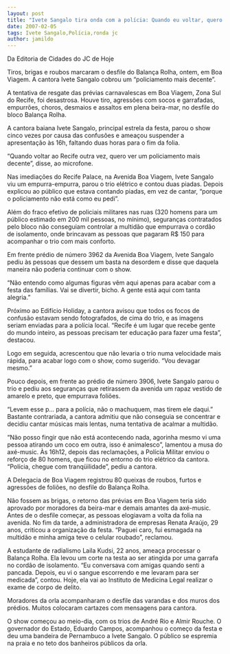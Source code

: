 ```yaml
---
layout: post
title: "Ivete Sangalo tira onda com a polícia: Quando eu voltar, quero ver um policiamento decente"
date: 2007-02-05
tags: Ivete Sangalo,Polícia,ronda jc
author: jamildo
---
```

Da Editoria de Cidades do JC de Hoje

Tiros, brigas e roubos marcaram o desfile do Balan&ccedil;a Rolha, ontem, em Boa Viagem. A cantora Ivete Sangalo cobrou um &ldquo;policiamento mais decente&rdquo;.

A tentativa de resgate das pr&eacute;vias carnavalescas em Boa Viagem, Zona Sul do Recife, foi desastrosa. Houve tiro, agress&otilde;es com socos e garrafadas, empurr&otilde;es, choros, desmaios e assaltos em plena beira-mar, no desfile do bloco Balan&ccedil;a Rolha.

A cantora baiana Ivete Sangalo, principal estrela da festa, parou o show cinco vezes por causa das confus&otilde;es e amea&ccedil;ou suspender a apresenta&ccedil;&atilde;o &agrave;s 16h, faltando duas horas para o fim da folia.

&ldquo;Quando voltar ao Recife outra vez, quero ver um policiamento mais decente&rdquo;, disse, ao microfone.

Nas imedia&ccedil;&otilde;es do Recife Palace, na Avenida Boa Viagem, Ivete Sangalo viu um empurra-empurra, parou o trio el&eacute;trico e contou duas piadas. Depois explicou ao p&uacute;blico que estava contando piadas, em vez de cantar, &ldquo;porque o policiamento n&atilde;o est&aacute; como eu pedi&rdquo;.

Al&eacute;m do fraco efetivo de policiais militares nas ruas (320 homens para um p&uacute;blico estimado em 200 mil pessoas, no m&iacute;nimo), seguran&ccedil;as contratados pelo bloco n&atilde;o conseguiam controlar a multid&atilde;o que empurrava o cord&atilde;o de isolamento, onde brincavam as pessoas que pagaram R$ 150 para acompanhar o trio com mais conforto.

Em frente pr&eacute;dio de n&uacute;mero 3962 da Avenida Boa Viagem, Ivete Sangalo pediu &agrave;s pessoas que dessem um basta na desordem e disse que daquela maneira n&atilde;o poderia continuar com o show.

&ldquo;N&atilde;o entendo como algumas figuras v&ecirc;m aqui apenas para acabar com a festa das fam&iacute;lias. Vai se divertir, bicho. A gente est&aacute; aqui com tanta alegria.&rdquo;

Pr&oacute;ximo ao Edif&iacute;cio Holiday, a cantora avisou que todos os focos de confus&atilde;o estavam sendo fotografados, de cima do trio, e as imagens seriam enviadas para a pol&iacute;cia local. &ldquo;Recife &eacute; um lugar que recebe gente do mundo inteiro, as pessoas precisam ter educa&ccedil;&atilde;o para fazer uma festa&rdquo;, destacou.

Logo em seguida, acrescentou que n&atilde;o levaria o trio numa velocidade mais r&aacute;pida, para acabar logo com o show, como sugerido. &ldquo;Vou devagar mesmo.&rdquo;

Pouco depois, em frente ao pr&eacute;dio de n&uacute;mero 3906, Ivete Sangalo parou o trio e pediu aos seguran&ccedil;as que retirassem da avenida um rapaz vestido de amarelo e preto, que empurrava foli&otilde;es.

&ldquo;Levem esse p... para a pol&iacute;cia, n&atilde;o o machuquem, mas tirem ele daqui.&rdquo; Bastante contrariada, a cantora admitiu que n&atilde;o conseguia se concentrar e decidiu cantar m&uacute;sicas mais lentas, numa tentativa de acalmar a multid&atilde;o.

&ldquo;N&atilde;o posso fingir que n&atilde;o est&aacute; acontecendo nada, agorinha mesmo vi uma pessoa atirando um coco em outra, isso &eacute; animalesco&rdquo;, lamentou a musa do ax&eacute;-music. &Agrave;s 16h12, depois das reclama&ccedil;&otilde;es, a Pol&iacute;cia Militar enviou o refor&ccedil;o de 80 homens, que ficou no entorno do trio el&eacute;trico da cantora. &ldquo;Pol&iacute;cia, chegue com tranq&uuml;ilidade&rdquo;, pediu a cantora.

A Delegacia de Boa Viagem registrou 80 queixas de roubos, furtos e agress&otilde;es de foli&otilde;es, no desfile do Balan&ccedil;a Rolha.

N&atilde;o fossem as brigas, o retorno das pr&eacute;vias em Boa Viagem teria sido aprovado por moradores da beira-mar e demais amantes da ax&eacute;-music. Antes de o desfile come&ccedil;ar, as pessoas elogiavam a volta da folia na avenida. No fim da tarde, a administradora de empresas Renata Ara&uacute;jo, 29 anos, criticou a organiza&ccedil;&atilde;o da festa. &ldquo;Paguei caro, fui esmagada na multid&atilde;o e minha amiga teve o celular roubado&rdquo;, reclamou.

A estudante de radialismo Laila Kudsi, 22 anos, amea&ccedil;a processar o Balan&ccedil;a Rolha. Ela levou um corte na testa ao ser atingida por uma garrafa no cord&atilde;o de isolamento. &ldquo;Eu conversava com amigas quando senti a pancada. Depois, eu vi o sangue escorrendo e me levaram para ser medicada&rdquo;, contou. Hoje, ela vai ao Instituto de Medicina Legal realizar o exame de corpo de delito.

Moradores da orla acompanharam o desfile das varandas e dos muros dos pr&eacute;dios. Muitos colocaram cartazes com mensagens para cantora.

O show come&ccedil;ou ao meio-dia, com os trios de Andr&eacute; Rio e Almir Rouche. O governador do Estado, Eduardo Campos, acompanhou o come&ccedil;o da festa e deu uma bandeira de Pernambuco a Ivete Sangalo. O p&uacute;blico se espremia na praia e no teto dos banheiros p&uacute;blicos da orla.